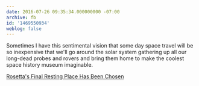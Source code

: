 ```yaml
---
date: 2016-07-26 09:35:34.000000000 -07:00
archive: fb
id: '1469550934'
weblog: false
---
```


Sometimes I have this sentimental vision that some day space travel will be so inexpensive that we'll go around the solar system gathering up all our long-dead probes and rovers and bring them home to make the coolest space history museum imaginable.

[Rosetta's Final Resting Place Has Been Chosen](http://www.slate.com/blogs/bad_astronomy/2016/07/23/rosetta_s_final_resting_place_has_been_chosen.html)
